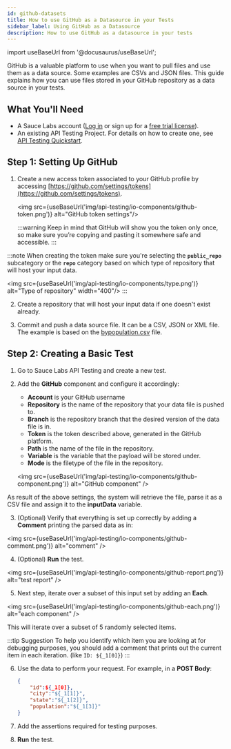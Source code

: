 ```yaml
---
id: github-datasets
title: How to use GitHub as a Datasource in your Tests
sidebar_label: Using GitHub as a Datasource
description: How to use GitHub as a datasource in your tests
---
```


import useBaseUrl from '@docusaurus/useBaseUrl';

GitHub is a valuable platform to use when you want to pull files and use them as a data source. Some examples are CSVs and JSON files. This guide explains how you can use files stored in your GitHub repository as a data source in your tests.

## What You'll Need

- A Sauce Labs account ([Log in](https://accounts.saucelabs.com/am/XUI/#login/) or sign up for a [free trial license](https://saucelabs.com/sign-up)).
- An existing API Testing Project. For details on how to create one, see [API Testing Quickstart](/api-testing/quickstart/).

## Step 1: Setting Up GitHub

1. Create a new access token associated to your GitHub profile by accessing [https://github.com/settings/tokens](https://github.com/settings/tokens).

   <img src={useBaseUrl('img/api-testing/io-components/github-token.png')} alt="GitHub token settings"/>

   :::warning
   Keep in mind that GitHub will show you the token only once, so make sure you’re copying and pasting it somewhere safe and accessible.
   :::

:::note
When creating the token make sure you're selecting the **`public_repo`** subcategory or the **`repo`** category based on which type of repository that will host your input data.

<img src={useBaseUrl('img/api-testing/io-components/type.png')} alt="Type of repository" width="400"/>
:::

2. Create a repository that will host your input data if one doesn't exist already.

3. Commit and push a data source file. It can be a CSV, JSON or XML file. The example is based on the [bypopulation.csv](https://github.com/LoryApiFortress/examples/blob/7f03771e2d728da4546fcbc218b31642c5d9265a/bypopulation.csv) file.

## Step 2: Creating a Basic Test

1. Go to Sauce Labs API Testing and create a new test.

2. Add the **GitHub** component and configure it accordingly:

   - **Account** is your GitHub username
   - **Repository** is the name of the repository that your data file is pushed to.
   - **Branch** is the repository branch that the desired version of the data file is in.
   - **Token** is the token described above, generated in the GitHub platform.
   - **Path** is the name of the file in the repository.
   - **Variable** is the variable that the payload will be stored under.
   - **Mode** is the filetype of the file in the repository.

   <img src={useBaseUrl('img/api-testing/io-components/github-component.png')} alt="GitHub component" />

As result of the above settings, the system will retrieve the file, parse it as a CSV file and assign it to the **inputData** variable.

3. (Optional) Verify that everything is set up correctly by adding a **Comment** printing the parsed data as in:

<img src={useBaseUrl('img/api-testing/io-components/github-comment.png')} alt="comment" />

4. (Optional) **Run** the test.

<img src={useBaseUrl('img/api-testing/io-components/github-report.png')} alt="test report" />

5. Next step, iterate over a subset of this input set by adding an **Each**.

<img src={useBaseUrl('img/api-testing/io-components/github-each.png')} alt="each component" />

This will iterate over a subset of 5 randomly selected items.

:::tip Suggestion
To help you identify which item you are looking at for debugging purposes, you should add a comment that prints out the current item in each iteration. (like `ID: ${_1[0]}`)
:::

6. Use the data to perform your request. For example, in a **POST Body**:

   ```json
   {
       "id":${_1[0]},
       "city":"${_1[1]}",
       "state":"${_1[2]}",
       "population":"${_1[3]}"
   }
   ```

7. Add the assertions required for testing purposes.

8. **Run** the test.
